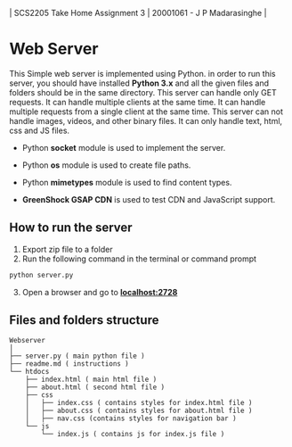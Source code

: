| SCS2205 Take Home Assignment 3 |  20001061 - J P Madarasinghe |
# **Web Server**

This Simple web server is implemented using Python. in order to run this server, you should have installed **Python 3.x** and all the given files and folders should be in the same directory.
This server can handle only GET requests. It can handle multiple clients at the same time. It can handle multiple requests from a single client at the same time.
This server can not handle images, videos, and other binary files. It can only handle text, html, css and JS files.

- Python **socket** module is used to implement the server.

- Python **os** module is used to create file paths.

- Python **mimetypes** module is used to find content types.

- **GreenShock GSAP CDN** is used to test CDN and JavaScript support.

## **How to run the server**
1. Export zip file to a folder
2. Run the following command in the terminal or command prompt
```bash
python server.py
```
3. Open a browser and go to [**localhost:2728**](http:/localhost:2728)



## **Files and folders structure**

```
Webserver
│
├── server.py ( main python file )
├── readme.md ( instructions )
└── htdocs
    ├── index.html ( main html file )
    ├── about.html ( second html file )
    ├── css
    │   ├── index.css ( contains styles for index.html file )
    │   ├── about.css ( contains styles for about.html file )
    │   ├── nav.css (contains styles for navigation bar )     
    └── js
        └── index.js ( contains js for index.js file )

```
